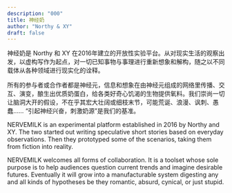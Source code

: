 ```yaml
---
description: "000"
title: 神经奶
author: "Northy & XY"
draft: false
---
```

神经奶是 Northy 和 XY 在2016年建立的开放性实验平台。从对现实生活的观察出发，以虚构写作为起点，对一切已知事物与事理进行重新想象和解构，随之以不同载体从各种领域进行现实化的诠释。

所有的参与者或合作者都是神经元，信息和想象在由神经元组成的网络里传播、交互、演变，酿生出优质奶蛋白，给各类好奇心饥渴的生物提供氧料。我们崇尚一切让脑洞大开的假设，不在乎其宏大壮阔或细枝末节，可能荒诞、浪漫、讽刺、愚蠢…… “引起神经兴奋，刺激奶源”是我们的基准。

NERVEMILK is an experimental platform established in 2016 by Northy and XY. The two started out writing speculative short stories based on everyday observations. Then they prototyped some of the scenarios, taking them from fiction into reality.

NERVEMILK welcomes all forms of collaboration. It is a toolset whose sole purpose is to help audiences question current trends and imagine desirable futures. Eventually it will grow into a manufacturable system digesting any and all kinds of hypotheses be they romantic, absurd, cynical, or just stupid.
